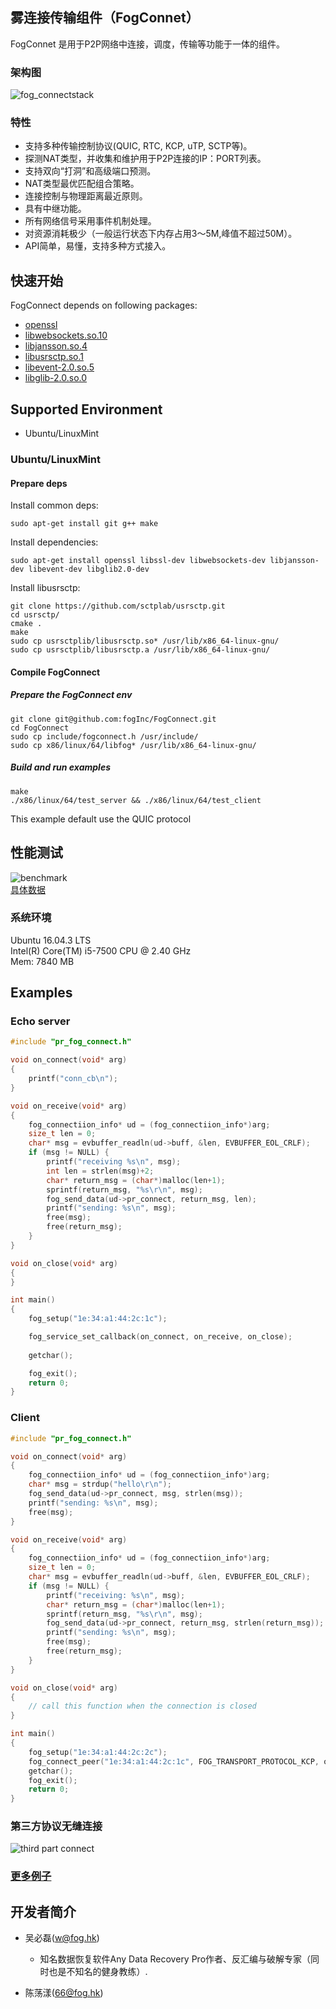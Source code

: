 ## 雾连接传输组件（FogConnet）

FogConnet 是用于P2P网络中连接，调度，传输等功能于一体的组件。

### 架构图
![fog_connectstack](./doc/images/fogconnectstack.png)

### 特性
- 支持多种传输控制协议(QUIC, RTC, KCP, uTP, SCTP等)。
- 探测NAT类型，并收集和维护用于P2P连接的IP：PORT列表。
- 支持双向“打洞”和高级端口预测。
- NAT类型最优匹配组合策略。
- 连接控制与物理距离最近原则。
- 具有中继功能。
- 所有网络信号采用事件机制处理。
- 对资源消耗极少（一般运行状态下内存占用3～5M,峰值不超过50M）。
- API简单，易懂，支持多种方式接入。


## 快速开始
FogConnect depends on following packages:
- [openssl](https://www.cnblogs.com/emanlee/p/6100019.html)
- [libwebsockets.so.10](https://libwebsockets.org/)
- [libjansson.so.4](https://github.com/akheron/jansson)
- [libusrsctp.so.1](https://github.com/sctplab/usrsctp)
- [libevent-2.0.so.5](https://github.com/libevent/libevent)
- [libglib-2.0.so.0](https://github.com/GNOME/glib)


## Supported Environment
- Ubuntu/LinuxMint


### Ubuntu/LinuxMint

#### Prepare deps
Install common deps:

``` shell
sudo apt-get install git g++ make 
```

Install dependencies:

``` shell
sudo apt-get install openssl libssl-dev libwebsockets-dev libjansson-dev libevent-dev libglib2.0-dev 
```

Install libusrsctp:
``` shell
git clone https://github.com/sctplab/usrsctp.git
cd usrsctp/
cmake .
make
sudo cp usrsctplib/libusrsctp.so* /usr/lib/x86_64-linux-gnu/
sudo cp usrsctplib/libusrsctp.a /usr/lib/x86_64-linux-gnu/
```
#### Compile FogConnect
##### Prepare the FogConnect env
``` shell
git clone git@github.com:fogInc/FogConnect.git
cd FogConnect
sudo cp include/fogconnect.h /usr/include/
sudo cp x86/linux/64/libfog* /usr/lib/x86_64-linux-gnu/
```

##### Build and run examples
``` shell
make
./x86/linux/64/test_server && ./x86/linux/64/test_client
```
This example default use the QUIC protocol

## 性能测试

![benchmark](doc/images/P2P建立连接时间.png) \
[具体数据](doc/benchmark.md)


### 系统环境
Ubuntu 16.04.3 LTS \
Intel(R) Core(TM) i5-7500 CPU @ 2.40 GHz \
Mem: 7840 MB
## Examples

### Echo server
```C
#include "pr_fog_connect.h"

void on_connect(void* arg)
{
    printf("conn_cb\n");
}

void on_receive(void* arg)
{
    fog_connectiion_info* ud = (fog_connectiion_info*)arg;
    size_t len = 0;
    char* msg = evbuffer_readln(ud->buff, &len, EVBUFFER_EOL_CRLF);
    if (msg != NULL) {
        printf("receiving %s\n", msg);
        int len = strlen(msg)+2;
        char* return_msg = (char*)malloc(len+1);
        sprintf(return_msg, "%s\r\n", msg);
        fog_send_data(ud->pr_connect, return_msg, len);
        printf("sending: %s\n", msg);
        free(msg);
        free(return_msg);
    }
}

void on_close(void* arg)
{
}

int main()
{
    fog_setup("1e:34:a1:44:2c:1c");

    fog_service_set_callback(on_connect, on_receive, on_close);
    
    getchar();

    fog_exit();
    return 0;
}

```
### Client

```C
#include "pr_fog_connect.h"

void on_connect(void* arg)
{
    fog_connectiion_info* ud = (fog_connectiion_info*)arg;
    char* msg = strdup("hello\r\n");
    fog_send_data(ud->pr_connect, msg, strlen(msg));
    printf("sending: %s\n", msg);
    free(msg);
}

void on_receive(void* arg)
{
    fog_connectiion_info* ud = (fog_connectiion_info*)arg;
    size_t len = 0;
    char* msg = evbuffer_readln(ud->buff, &len, EVBUFFER_EOL_CRLF);
    if (msg != NULL) {
        printf("receiving: %s\n", msg);
        char* return_msg = (char*)malloc(len+1);
        sprintf(return_msg, "%s\r\n", msg);
        fog_send_data(ud->pr_connect, return_msg, strlen(return_msg));
        printf("sending: %s\n", msg);
        free(msg);
        free(return_msg);
    }
}

void on_close(void* arg)
{
    // call this function when the connection is closed
}

int main()
{
    fog_setup("1e:34:a1:44:2c:2c");
    fog_connect_peer("1e:34:a1:44:2c:1c", FOG_TRANSPORT_PROTOCOL_KCP, on_connect, on_receive, on_close);
    getchar();
    fog_exit();
    return 0;
}


```


### 第三方协议无缝连接
![third part connect](doc/images/third_part_connect.png)

### [更多例子](https://github.com/fogInc/FogConnect/tree/master/examples)

## 开发者简介
- 吴必磊(w@fog.hk)
    - 知名数据恢复软件Any Data Recovery Pro作者、反汇编与破解专家（同时也是不知名的健身教练）.

- 陈荡漾(66@fog.hk)
    
